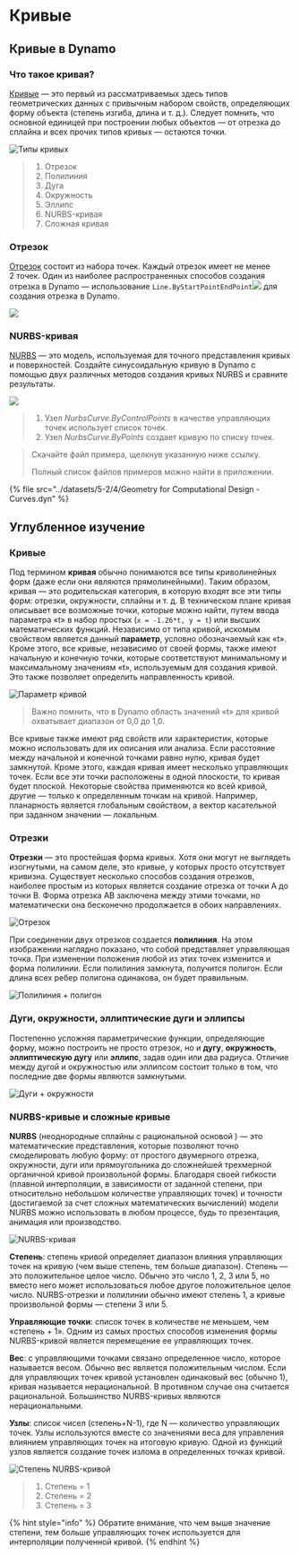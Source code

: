 # Кривые

## Кривые в Dynamo

### Что такое кривая?

[Кривые](5-4\_curves.md#curve) — это первый из рассматриваемых здесь типов геометрических данных с привычным набором свойств, определяющих форму объекта (степень изгиба, длина и т. д.). Следует помнить, что основной единицей при построении любых объектов — от отрезка до сплайна и всех прочих типов кривых — остаются точки.

![Типы кривых](../images/5-2/4/CurveTypes.jpg)

> 1. Отрезок
> 2. Полилиния
> 3. Дуга
> 4. Окружность
> 5. Эллипс
> 6. NURBS-кривая
> 7. Сложная кривая

### Отрезок

[Отрезок](5-4\_curves.md#lines) состоит из набора точек. Каждый отрезок имеет не менее 2 точек. Один из наиболее распространенных способов создания отрезка в Dynamo — использование `Line.ByStartPointEndPoint`![](./images/5-2/4/Linebystartpointendpoint.jpg) для создания отрезка в Dynamo.

![](../images/5-2/4/curves-linebystartpointendpoint.jpg)

### NURBS-кривая

[NURBS](5-4\_curves.md#nurbs-+-polycurves) — это модель, используемая для точного представления кривых и поверхностей. Создайте синусоидальную кривую в Dynamo с помощью двух различных методов создания кривых NURBS и сравните результаты.

![](../images/5-2/4/curves-NurbsCurves.jpg)

> 1. Узел _NurbsCurve.ByControlPoints_ в качестве управляющих точек использует список точек.
> 2. Узел _NurbsCurve.ByPoints_ создает кривую по списку точек.

> Скачайте файл примера, щелкнув указанную ниже ссылку.
>
> Полный список файлов примеров можно найти в приложении.

{% file src="../datasets/5-2/4/Geometry for Computational Design - Curves.dyn" %}

## Углубленное изучение

### Кривые

Под термином **кривая** обычно понимаются все типы криволинейных форм (даже если они являются прямолинейными). Таким образом, кривая — это родительская категория, в которую входят все эти типы форм: отрезки, окружности, сплайны и т. д. В техническом плане кривая описывает все возможные точки, которые можно найти, путем ввода параметра «t» в набор простых (`x = -1.26*t, y = t`) или высших математических функций. Независимо от типа кривой, искомым свойством является данный **параметр**, условно обозначаемый как «t». Кроме этого, все кривые, независимо от своей формы, также имеют начальную и конечную точки, которые соответствуют минимальному и максимальному значениям «t», используемым для создания кривой. Это также позволяет определить направленность кривой.

![Параметр кривой](../images/5-2/4/CurveParameter.jpg)

> Важно помнить, что в Dynamo область значений «t» для кривой охватывает диапазон от 0,0 до 1,0.

Все кривые также имеют ряд свойств или характеристик, которые можно использовать для их описания или анализа. Если расстояние между начальной и конечной точками равно нулю, кривая будет замкнутой. Кроме этого, каждая кривая имеет несколько управляющих точек. Если все эти точки расположены в одной плоскости, то кривая будет плоской. Некоторые свойства применяются ко всей кривой, другие — только к определенным точкам на кривой. Например, планарность является глобальным свойством, а вектор касательной при заданном значении — локальным.

### Отрезки

**Отрезки** — это простейшая форма кривых. Хотя они могут не выглядеть изогнутыми, на самом деле, это кривые, у которых просто отсутствует кривизна. Существует несколько способов создания отрезков, наиболее простым из которых является создание отрезка от точки A до точки B. Форма отрезка AB заключена между этими точками, но математически она бесконечно продолжается в обоих направлениях.

![Отрезок](../images/5-2/4/Line.jpg)

При соединении двух отрезков создается **полилиния**. На этом изображении наглядно показано, что собой представляет управляющая точка. При изменении положения любой из этих точек изменится и форма полилинии. Если полилиния замкнута, получится полигон. Если длина всех ребер полигона одинакова, он будет правильным.

![Полилиния + полигон](../images/5-2/4/Polyline.jpg)

### Дуги, окружности, эллиптические дуги и эллипсы

Постепенно усложняя параметрические функции, определяющие форму, можно построить не просто отрезок, но и **дугу**, **окружность**, **эллиптическую дугу** или **эллипс**, задав один или два радиуса. Отличие между дугой и окружностью или эллипсом состоит только в том, что последние две формы являются замкнутыми.

![Дуги + окружности](../images/5-2/4/Arcs+Circles.jpg)

### NURBS-кривые и сложные кривые

**NURBS** (неоднородные сплайны с рациональной основой ) — это математические представления, которые позволяют точно смоделировать любую форму: от простого двумерного отрезка, окружности, дуги или прямоугольника до сложнейшей трехмерной органичной кривой произвольной формы. Благодаря своей гибкости (плавной интерполяции, в зависимости от заданной степени, при относительно небольшом количестве управляющих точек) и точности (достигаемой за счет сложных математических вычислений) модели NURBS можно использовать в любом процессе, будь то презентация, анимация или производство.

![NURBS-кривая](../images/5-2/4/NURBScurve.jpg)

**Степень**: степень кривой определяет диапазон влияния управляющих точек на кривую (чем выше степень, тем больше диапазон). Степень — это положительное целое число. Обычно это число 1, 2, 3 или 5, но вместо него может использоваться любое другое положительное целое число. NURBS-отрезки и полилинии обычно имеют степень 1, а кривые произвольной формы — степени 3 или 5.

**Управляющие точки**: список точек в количестве не меньшем, чем «степень + 1». Одним из самых простых способов изменения формы NURBS-кривой является перемещение ее управляющих точек.

**Вес**: с управляющими точками связано определенное число, которое называется весом. Обычно вес является положительным числом. Если для управляющих точек кривой установлен одинаковый вес (обычно 1), кривая называется нерациональной. В противном случае она считается рациональной. Большинство NURBS-кривых являются нерациональными.

**Узлы**: список чисел (степень+N-1), где N — количество управляющих точек. Узлы используются вместе со значениями веса для управления влиянием управляющих точек на итоговую кривую. Одной из функций узлов является создание точек излома в определенных точках кривой.

![Степень NURBS-кривой](../images/5-2/4/NURBScurve\_Degree.jpg)

> 1. Степень = 1
> 2. Степень = 2
> 3. Степень = 3

{% hint style="info" %} Обратите внимание, что чем выше значение степени, тем больше управляющих точек используется для интерполяции полученной кривой. {% endhint %}
